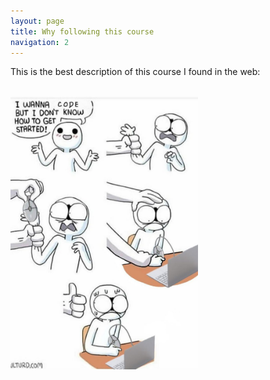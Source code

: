 ```yaml
---
layout: page
title: Why following this course
navigation: 2
---
```


This is the best description of this course I found in the web:
<br>
<br>
<be>

<a><img src="images/meme_code.jpeg" width="300"/>


